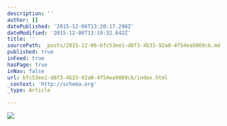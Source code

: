 ```yaml
---
description: ''
author: []
datePublished: '2015-12-06T13:20:17.298Z'
dateModified: '2015-12-06T13:19:32.642Z'
title: ''
sourcePath: _posts/2015-12-06-bfc53ee1-d8f3-4b33-92a0-4f54ea9869cb.md
published: true
inFeed: true
hasPage: true
inNav: false
url: bfc53ee1-d8f3-4b33-92a0-4f54ea9869cb/index.html
_context: 'http://schema.org'
_type: Article

---
```

![](https://the-grid-user-content.s3-us-west-2.amazonaws.com/bad784f5-10f6-4f63-82cc-6170e1b4d937.png)